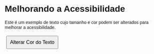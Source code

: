 <!DOCTYPE html>
<html lang="pt-BR">
<head>
  <meta charset="UTF-8">
  <title>Texto Acessível</title>
  <style>
    body {
      font-family: Arial, sans-serif;
      padding: 20px;
    }

    #conteudo {
      color: black;
      background-color: white;
      font-size: 18px;
    }

    button {
      margin: 5px;
      padding: 10px;
      font-size: 16px;
    }
  </style>
</head>
<body>

  <h1>Melhorando a Acessibilidade</h1>
  <div id="conteudo">
    Este é um exemplo de texto cujo tamanho e cor podem ser alterados para melhorar a acessibilidade.
  </div>

  <!-- Botão para mudar cor do texto -->
  <button onclick="mudarCorTexto()">Alterar Cor do Texto</button>

  <script>
    const cores = [
      { texto: 'black', fundo: 'white' },
      { texto: 'white', fundo: 'black' },
      { texto: '#004466', fundo: '#ffffff' }, // azul escuro
      { texto: '#2e2e2e', fundo: '#f5f5f5' }, // cinza escuro no fundo claro
    ];

    let corAtual = 0;

    function mudarCorTexto() {
      corAtual = (corAtual + 1) % cores.length;
      const conteudo = document.getElementById("conteudo");
      conteudo.style.color = cores[corAtual].texto;
      conteudo.style.backgroundColor = cores[corAtual].fundo;
    }
  </script>

</body>
</html>

